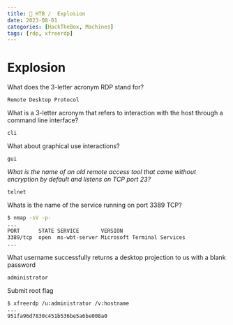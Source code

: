 ```yaml
---
title: 🔵 HTB /  Explosion
date: 2023-08-01
categories: [HackTheBox, Machines]
tags: [rdp, xfreerdp]
---
```


# Explosion

What does the 3-letter acronym RDP stand for?

`Remote Desktop Protocol`

What is a 3-letter acronym that refers to interaction with the host through a command line interface?

`cli`

What about graphical use interactions?

`gui`

_What is the name of an old remote access tool that came without encryption by default and listens on TCP port 23?_

`telnet`

Whats is the name of the service running on port 3389 TCP?

```bash
$ nmap -sV -p-
...
PORT      STATE SERVICE       VERSION
3389/tcp  open  ms-wbt-server Microsoft Terminal Services
...
```

What username successfully returns a desktop projection to us with a blank password

`administrator`

Submit root flag

```bash
$ xfreerdp /u:administrator /v:hostname
...
951fa96d7830c451b536be5a6be008a0
```

